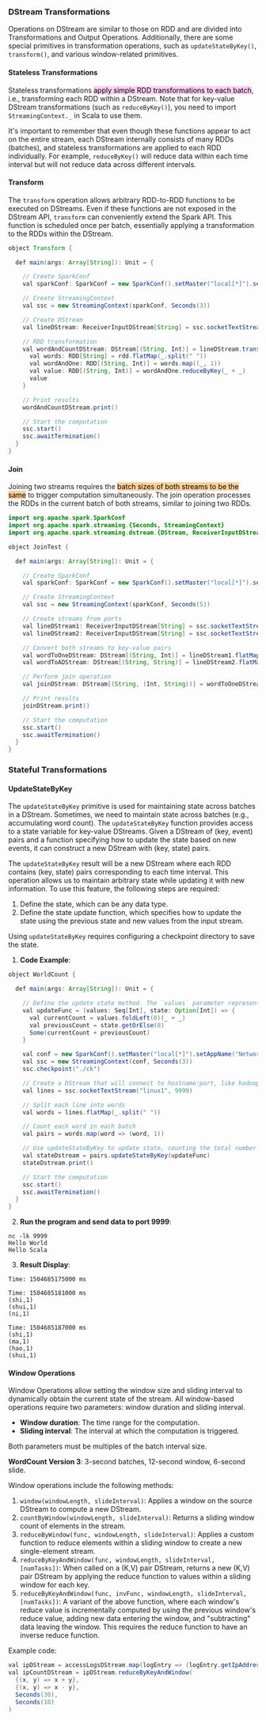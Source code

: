 ### DStream Transformations

Operations on DStream are similar to those on RDD and are divided into Transformations and Output Operations. Additionally, there are some special primitives in transformation operations, such as `updateStateByKey()`, `transform()`, and various window-related primitives.

#### Stateless Transformations
Stateless transformations <mark style="background: #FFB8EBA6;">apply simple RDD transformations to each batch</mark>, i.e., transforming each RDD within a DStream. Note that for key-value DStream transformations (such as `reduceByKey()`), you need to import `StreamingContext._` in Scala to use them. 

It's important to remember that even though these functions appear to act on the entire stream, each DStream internally consists of many RDDs (batches), and stateless transformations are applied to each RDD individually. For example, `reduceByKey()` will reduce data within each time interval but will not reduce data across different intervals.

#### Transform
The `transform` operation allows arbitrary RDD-to-RDD functions to be executed on DStreams. Even if these functions are not exposed in the DStream API, `transform` can conveniently extend the Spark API. This function is scheduled once per batch, essentially applying a transformation to the RDDs within the DStream.

```java
object Transform {

  def main(args: Array[String]): Unit = {

    // Create SparkConf
    val sparkConf: SparkConf = new SparkConf().setMaster("local[*]").setAppName("WordCount")

    // Create StreamingContext
    val ssc = new StreamingContext(sparkConf, Seconds(3))

    // Create DStream
    val lineDStream: ReceiverInputDStream[String] = ssc.socketTextStream("linux1", 9999)

    // RDD transformation
    val wordAndCountDStream: DStream[(String, Int)] = lineDStream.transform { rdd =>
      val words: RDD[String] = rdd.flatMap(_.split(" "))
      val wordAndOne: RDD[(String, Int)] = words.map((_, 1))
      val value: RDD[(String, Int)] = wordAndOne.reduceByKey(_ + _)
      value
    }

    // Print results
    wordAndCountDStream.print()

    // Start the computation
    ssc.start()
    ssc.awaitTermination()
  }
}
```

#### Join
Joining two streams requires the <mark style="background: #FFB86CA6;">batch sizes of both streams to be the same</mark> to trigger computation simultaneously. The join operation processes the RDDs in the current batch of both streams, similar to joining two RDDs.

```java
import org.apache.spark.SparkConf
import org.apache.spark.streaming.{Seconds, StreamingContext}
import org.apache.spark.streaming.dstream.{DStream, ReceiverInputDStream}

object JoinTest {

  def main(args: Array[String]): Unit = {

    // Create SparkConf
    val sparkConf: SparkConf = new SparkConf().setMaster("local[*]").setAppName("JoinTest")

    // Create StreamingContext
    val ssc = new StreamingContext(sparkConf, Seconds(5))

    // Create streams from ports
    val lineDStream1: ReceiverInputDStream[String] = ssc.socketTextStream("linux1", 9999)
    val lineDStream2: ReceiverInputDStream[String] = ssc.socketTextStream("linux2", 8888)

    // Convert both streams to key-value pairs
    val wordToOneDStream: DStream[(String, Int)] = lineDStream1.flatMap(_.split(" ")).map((_, 1))
    val wordToADStream: DStream[(String, String)] = lineDStream2.flatMap(_.split(" ")).map((_, "a"))

    // Perform join operation
    val joinDStream: DStream[(String, (Int, String))] = wordToOneDStream.join(wordToADStream)

    // Print results
    joinDStream.print()

    // Start the computation
    ssc.start()
    ssc.awaitTermination()
  }
}
```

### Stateful Transformations

#### UpdateStateByKey
The `updateStateByKey` primitive is used for maintaining state across batches in a DStream. Sometimes, we need to maintain state across batches (e.g., accumulating word count). The `updateStateByKey` function provides access to a state variable for key-value DStreams. Given a DStream of (key, event) pairs and a function specifying how to update the state based on new events, it can construct a new DStream with (key, state) pairs.

The `updateStateByKey` result will be a new DStream where each RDD contains (key, state) pairs corresponding to each time interval. This operation allows us to maintain arbitrary state while updating it with new information. To use this feature, the following steps are required:
1. Define the state, which can be any data type.
2. Define the state update function, which specifies how to update the state using the previous state and new values from the input stream.

Using `updateStateByKey` requires configuring a checkpoint directory to save the state.

1. **Code Example**:

```java
object WorldCount {

  def main(args: Array[String]): Unit = {

    // Define the update state method. The `values` parameter represents the word frequency in the current batch, and `state` represents the word frequency from previous batches.
    val updateFunc = (values: Seq[Int], state: Option[Int]) => {
      val currentCount = values.foldLeft(0)(_ + _)
      val previousCount = state.getOrElse(0)
      Some(currentCount + previousCount)
    }

    val conf = new SparkConf().setMaster("local[*]").setAppName("NetworkWordCount")
    val ssc = new StreamingContext(conf, Seconds(3))
    ssc.checkpoint("./ck")

    // Create a DStream that will connect to hostname:port, like hadoop102:9999
    val lines = ssc.socketTextStream("linux1", 9999)

    // Split each line into words
    val words = lines.flatMap(_.split(" "))

    // Count each word in each batch
    val pairs = words.map(word => (word, 1))

    // Use updateStateByKey to update state, counting the total number of words since the start of the run
    val stateDstream = pairs.updateStateByKey(updateFunc)
    stateDstream.print()

    // Start the computation
    ssc.start()
    ssc.awaitTermination()
  }
}
```

2. **Run the program and send data to port 9999**:

```
nc -lk 9999
Hello World
Hello Scala
```

3. **Result Display**:

```
Time: 1504685175000 ms

Time: 1504685181000 ms
(shi,1)
(shui,1)
(ni,1)

Time: 1504685187000 ms
(shi,1)
(ma,1)
(hao,1)
(shui,1)
```

#### Window Operations
Window Operations allow setting the window size and sliding interval to dynamically obtain the current state of the stream. All window-based operations require two parameters: window duration and sliding interval.
- **Window duration**: The time range for the computation.
- **Sliding interval**: The interval at which the computation is triggered.

Both parameters must be multiples of the batch interval size.

**WordCount Version 3**: 3-second batches, 12-second window, 6-second slide.

Window operations include the following methods:
1. `window(windowLength, slideInterval)`: Applies a window on the source DStream to compute a new DStream.
2. `countByWindow(windowLength, slideInterval)`: Returns a sliding window count of elements in the stream.
3. `reduceByWindow(func, windowLength, slideInterval)`: Applies a custom function to reduce elements within a sliding window to create a new single-element stream.
4. `reduceByKeyAndWindow(func, windowLength, slideInterval, [numTasks])`: When called on a (K,V) pair DStream, returns a new (K,V) pair DStream by applying the reduce function to values within a sliding window for each key.
5. `reduceByKeyAndWindow(func, invFunc, windowLength, slideInterval, [numTasks])`: A variant of the above function, where each window's reduce value is incrementally computed by using the previous window's reduce value, adding new data entering the window, and "subtracting" data leaving the window. This requires the reduce function to have an inverse reduce function.

Example code:

```java
val ipDStream = accessLogsDStream.map(logEntry => (logEntry.getIpAddress(), 1))
val ipCountDStream = ipDStream.reduceByKeyAndWindow(
  {(x, y) => x + y},
  {(x, y) => x - y},
  Seconds(30),
  Seconds(10)
)
```
